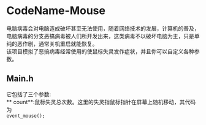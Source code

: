 # CodeName-Mouse
电脑病毒会对电脑造成破坏甚至无法使用，随着网络技术的发展，计算机的普及，电脑病毒的分支恶搞病毒被人们所开发出来，这类病毒不以破坏电脑为主，只是单纯的恶作剧，通常关机重启就能恢复。  
该项目模拟了恶搞病毒经常使用的使鼠标失灵发作症状，并且你可以自定义各种参数。  
## Main.h
它包括了三个参数:  
** count**:鼠标失灵总次数。这里的失灵指鼠标指针在屏幕上随机移动，其代码为  
`event_mouse();`
